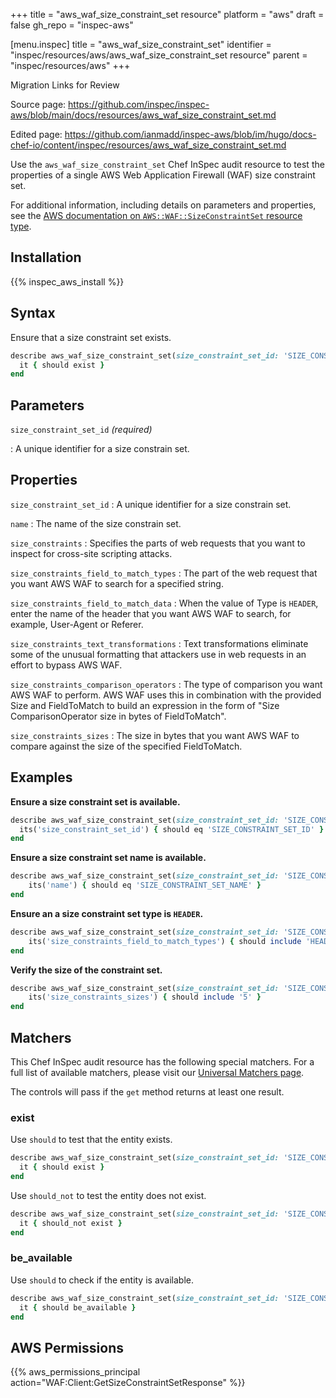 +++
title = "aws_waf_size_constraint_set resource"
platform = "aws"
draft = false
gh_repo = "inspec-aws"

[menu.inspec]
title = "aws_waf_size_constraint_set"
identifier = "inspec/resources/aws/aws_waf_size_constraint_set resource"
parent = "inspec/resources/aws"
+++

<div class="admonition-note">
<p class="admonition-note-title">Migration Links for Review</p>
<div class="admonition-note-text">
<p>Source page: <a href="https://github.com/inspec/inspec-aws/blob/main/docs/resources/aws_waf_size_constraint_set.md">https://github.com/inspec/inspec-aws/blob/main/docs/resources/aws_waf_size_constraint_set.md</a></p>
<p>Edited page: <a href="https://github.com/ianmadd/inspec-aws/blob/im/hugo/docs-chef-io/content/inspec/resources/aws_waf_size_constraint_set.md">https://github.com/ianmadd/inspec-aws/blob/im/hugo/docs-chef-io/content/inspec/resources/aws_waf_size_constraint_set.md</a></p>
</div>
</div>


Use the `aws_waf_size_constraint_set` Chef InSpec audit resource to test the properties of a single AWS Web Application Firewall (WAF) size constraint set.

For additional information, including details on parameters and properties, see the [AWS documentation on `AWS::WAF::SizeConstraintSet` resource type](https://docs.aws.amazon.com/AWSCloudFormation/latest/UserGuide/aws-resource-waf-sizeconstraintset.html).

## Installation

{{% inspec_aws_install %}}

## Syntax

Ensure that a size constraint set exists.

```ruby
describe aws_waf_size_constraint_set(size_constraint_set_id: 'SIZE_CONSTRAINT_SET_ID') do
  it { should exist }
end
```

## Parameters

`size_constraint_set_id` _(required)_

: A unique identifier for a size constrain set.

## Properties

`size_constraint_set_id`
: A unique identifier for a size constrain set.

`name`
: The name of the size constrain set.

`size_constraints`
: Specifies the parts of web requests that you want to inspect for cross-site scripting attacks.

`size_constraints_field_to_match_types`
: The part of the web request that you want AWS WAF to search for a specified string.

`size_constraints_field_to_match_data`
: When the value of Type is `HEADER`, enter the name of the header that you want AWS WAF to search, for example, User-Agent or Referer.

`size_constraints_text_transformations`
: Text transformations eliminate some of the unusual formatting that attackers use in web requests in an effort to bypass AWS WAF.

`size_constraints_comparison_operators`
: The type of comparison you want AWS WAF to perform. AWS WAF uses this in combination with the provided Size and FieldToMatch to build an expression in the form of "Size ComparisonOperator size in bytes of FieldToMatch".

`size_constraints_sizes`
: The size in bytes that you want AWS WAF to compare against the size of the specified FieldToMatch.

## Examples

**Ensure a size constraint set is available.**

```ruby
describe aws_waf_size_constraint_set(size_constraint_set_id: 'SIZE_CONSTRAINT_SET_ID') do
  its('size_constraint_set_id') { should eq 'SIZE_CONSTRAINT_SET_ID' }
end
```

**Ensure a size constraint set name is available.**

```ruby
describe aws_waf_size_constraint_set(size_constraint_set_id: 'SIZE_CONSTRAINT_SET_ID') do
    its('name') { should eq 'SIZE_CONSTRAINT_SET_NAME' }
end
```

**Ensure an a size constraint set type is `HEADER`.**

```ruby
describe aws_waf_size_constraint_set(size_constraint_set_id: 'SIZE_CONSTRAINT_SET_ID') do
    its('size_constraints_field_to_match_types') { should include 'HEADER' }
end
```

**Verify the size of the constraint set.**

```ruby
describe aws_waf_size_constraint_set(size_constraint_set_id: 'SIZE_CONSTRAINT_SET_ID') do
    its('size_constraints_sizes') { should include '5' }
end
```

## Matchers

This Chef InSpec audit resource has the following special matchers. For a full list of available matchers, please visit our [Universal Matchers page](https://www.inspec.io/docs/reference/matchers/).

The controls will pass if the `get` method returns at least one result.

### exist

Use `should` to test that the entity exists.

```ruby
describe aws_waf_size_constraint_set(size_constraint_set_id: 'SIZE_CONSTRAINT_SET_ID') do
  it { should exist }
end
```

Use `should_not` to test the entity does not exist.

```ruby
describe aws_waf_size_constraint_set(size_constraint_set_id: 'SIZE_CONSTRAINT_SET_ID') do
  it { should_not exist }
end
```

### be_available

Use `should` to check if the entity is available.

```ruby
describe aws_waf_size_constraint_set(size_constraint_set_id: 'SIZE_CONSTRAINT_SET_ID') do
  it { should be_available }
end
```

## AWS Permissions

{{% aws_permissions_principal action="WAF:Client:GetSizeConstraintSetResponse" %}}
